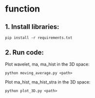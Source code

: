 # function
## 1. Install libraries:

    pip install -r requirements.txt


## 2. Run code:

Plot wavelet, ma, ma_hist in the 3D space:

    python moving_average.py <path> 

Plot ma_hist, ma_hist_stra in the 3D space:

    python plot_3D.py <path>